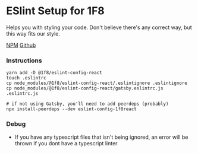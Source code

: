 # ESlint Setup for 1F8

Helps you with styling your code.
Don't believe there's any correct way, but this way fits our style.

[NPM](https://www.npmjs.com/package/@1f8/eslint-config-react)
[Github](https://github.com/1f8/eslint-react-js)

### Instructions

```
yarn add -D @1f8/eslint-config-react
touch .eslintrc
cp node_modules/@1f8/eslint-config-react/.eslintignore .eslintignore
cp node_modules/@1f8/eslint-config-react/gatsby.eslintrc.js .eslintrc.js

# if not using Gatsby, you'll need to add peerdeps (probably)
npx install-peerdeps --dev eslint-config-1f8react
```

### Debug

* If you have any typescript files that isn't being ignored, an error will be thrown if you dont have a typescript linter
